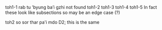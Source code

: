 toh1-1 rab tu ’byung ba’i gzhi not found
toh1-2
toh1-3
toh1-4
toh1-5
In fact these look like subsections so may be an edge case (?)

toh2 so sor thar pa'i mdo D2; this is the same
